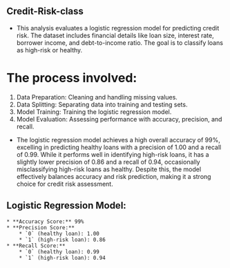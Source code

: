 ## Credit-Risk-class
- This analysis evaluates a logistic regression model for predicting credit risk. The dataset includes financial details like loan size, interest rate, borrower income, and debt-to-income ratio. The goal is to classify loans as high-risk or healthy.
# The process involved:
1.	Data Preparation: Cleaning and handling missing values.
2.	Data Splitting: Separating data into training and testing sets.
3.	Model Training: Training the logistic regression model.
4.	Model Evaluation: Assessing performance with accuracy, precision, and recall.

- The logistic regression model achieves a high overall accuracy of 99%, excelling in predicting healthy loans with a precision of 1.00 and a recall of 0.99. While it performs well in identifying high-risk loans, it has a slightly lower precision of 0.86 and a recall of 0.94, occasionally misclassifying high-risk loans as healthy. Despite this, the model effectively balances accuracy and risk prediction, making it a strong choice for credit risk assessment.

## **Logistic Regression Model:**
    * **Accuracy Score:** 99%
    * **Precision Score:**
        * `0` (healthy loan): 1.00
        * `1` (high-risk loan): 0.86
    * **Recall Score:**
        * `0` (healthy loan): 0.99
        * `1` (high-risk loan): 0.94



